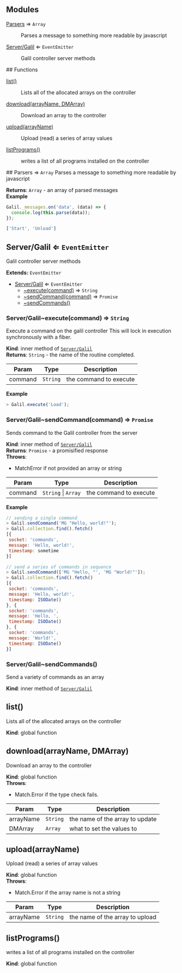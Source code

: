 ## Modules
<dl>
<dt><a href="#module_Parsers">Parsers</a> ⇒ <code>Array</code></dt>
<dd><p>Parses a message to something more readable by javascript</p>
</dd>
<dt><a href="#module_Server/Galil">Server/Galil</a> ⇐ <code>EventEmitter</code></dt>
<dd><p>Galil controller server methods</p>
</dd>
</dl>
## Functions
<dl>
<dt><a href="#list">list()</a></dt>
<dd><p>Lists all of the allocated arrays on the controller</p>
</dd>
<dt><a href="#download">download(arrayName, DMArray)</a></dt>
<dd><p>Download an array to the controller</p>
</dd>
<dt><a href="#upload">upload(arrayName)</a></dt>
<dd><p>Upload (read) a series of array values</p>
</dd>
<dt><a href="#listPrograms">listPrograms()</a></dt>
<dd><p>writes a list of all programs installed on the controller</p>
</dd>
</dl>
<a name="module_Parsers"></a>
## Parsers ⇒ <code>Array</code>
Parses a message to something more readable by javascript

**Returns**: <code>Array</code> - an array of parsed messages  
**Example**  
```js
Galil._messages.on('data', (data) => {
  console.log(this.parse(data));
});

['Start', 'Unload']
```
<a name="module_Server/Galil"></a>
## Server/Galil ⇐ <code>EventEmitter</code>
Galil controller server methods

**Extends:** <code>EventEmitter</code>  

* [Server/Galil](#module_Server/Galil) ⇐ <code>EventEmitter</code>
  * [~execute(command)](#module_Server/Galil..execute) ⇒ <code>String</code>
  * [~sendCommand(command)](#module_Server/Galil..sendCommand) ⇒ <code>Promise</code>
  * [~sendCommands()](#module_Server/Galil..sendCommands)

<a name="module_Server/Galil..execute"></a>
### Server/Galil~execute(command) ⇒ <code>String</code>
Execute a command on the galil controller
This will lock in execution synchronously with a fiber.

**Kind**: inner method of <code>[Server/Galil](#module_Server/Galil)</code>  
**Returns**: <code>String</code> - the name of the routine completed.  

| Param | Type | Description |
| --- | --- | --- |
| command | <code>String</code> | the command to execute |

**Example**  
```js
> Galil.execute('Load');
```
<a name="module_Server/Galil..sendCommand"></a>
### Server/Galil~sendCommand(command) ⇒ <code>Promise</code>
Sends command to the Galil controller from the server

**Kind**: inner method of <code>[Server/Galil](#module_Server/Galil)</code>  
**Returns**: <code>Promise</code> - a promisified response  
**Throws**:

- MatchError if not provided an array or string


| Param | Type | Description |
| --- | --- | --- |
| command | <code>String</code> &#124; <code>Array</code> | the command to execute |

**Example**  
```js
// sending a single command
> Galil.sendCommand('MG "Hello, world!"');
> Galil.collection.find().fetch()
[{
 socket: 'commands',
 message: 'Hello, world!',
 timestamp: sometime
}]

// send a series of commands in sequence
> Galil.sendCommand(['MG "Hello, "', 'MG "World!"']);
> Galil.collection.find().fetch()
[{
 socket: 'commands',
 message: 'Hello, world!',
 timestamp: ISODate()
}, {
 socket: 'commands',
 message: 'Hello, ',
 timestamp: ISODate()
}, {
 socket: 'commands',
 message: 'World!',
 timestamp: ISODate()
}]
```
<a name="module_Server/Galil..sendCommands"></a>
### Server/Galil~sendCommands()
Send a variety of commands as an array

**Kind**: inner method of <code>[Server/Galil](#module_Server/Galil)</code>  
<a name="list"></a>
## list()
Lists all of the allocated arrays on the controller

**Kind**: global function  
<a name="download"></a>
## download(arrayName, DMArray)
Download an array to the controller

**Kind**: global function  
**Throws**:

- Match.Error if the type check fails.


| Param | Type | Description |
| --- | --- | --- |
| arrayName | <code>String</code> | the name of the array to update |
| DMArray | <code>Array</code> | what to set the values to |

<a name="upload"></a>
## upload(arrayName)
Upload (read) a series of array values

**Kind**: global function  
**Throws**:

- Match.Error if the array name is not a string


| Param | Type | Description |
| --- | --- | --- |
| arrayName | <code>String</code> | the name of the array to upload |

<a name="listPrograms"></a>
## listPrograms()
writes a list of all programs installed on the controller

**Kind**: global function  
